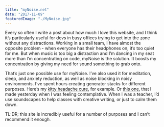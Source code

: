 ```yaml
---
title: "myNoise.net"
date: "2017-11-09"
featuredImage: "./MyNoise.jpg"
---
```


Every so often I write a post about how much I love this website, and I think it’s particularly useful for devs in busy offices trying to get into the zone without any distractions. Working in a small team, I have almost the opposite problem - when everyone has their headphones on, it’s too quiet for me. But when music is too big a distraction and I’m dancing in my seat more than I’m concentrating on code, myNoise is the solution. It boosts my concentration by giving my need for sound something to grab onto.

That’s just one possible use for myNoise. I’ve also used it for meditation, sleep, and anxiety reduction, as well as noise blocking in noisy environments. I’ve spent hours creating generator stacks for different purposes. Here’s my [kitty headache cure](https://mynoise.net/superGenerator.php?g1=catPurrNoiseGenerator.php%3Fc%3D3%26l%3D30375040353025222020&g2=impulseNoiseGenerator.php%3Fc%3D3%26l%3D42424341415047374128&g3=&g4=&g5=), for example. Or [this one](https://mynoise.net/superGenerator.php?g1=elGreyVocalSoundscape.php%3Fc%3D3%26l%3D3535353535353525252511%26a%3D1%26am%3D1&g2=polyrhythmBeatGenerator.php%3Fc%3D3%26l%3D3737303000230000000000&g3=indianDroneGenerator.php%3Fc%3D3%26l%3D3426262523212325202400&g4=&g5=&yt=), that I made yesterday when I was feeling contemplative. When I was a teacher, I’d use soundscapes to help classes with creative writing, or just to calm them down.

TL:DR; this site is incredibly useful for a number of purposes and I can’t recommend it enough.